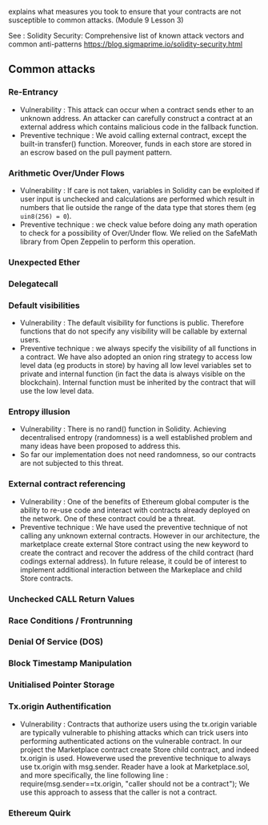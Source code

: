 explains what measures you took to ensure that your contracts are not susceptible to common attacks. (​Module 9 Lesson 3)

See : Solidity Security: Comprehensive list of known attack vectors and common anti-patterns
https://blog.sigmaprime.io/solidity-security.html

## Common attacks
### Re-Entrancy
* Vulnerability : This attack can occur when a contract sends ether to an unknown address. An attacker can carefully construct a contract at an external address which contains malicious code in the fallback function.
* Preventive technique : We avoid calling external contract, except the built-in transfer() function. Moreover, funds in each store are stored in an escrow based on the pull payment pattern.
### Arithmetic Over/Under Flows
* Vulnerability : If care is not taken, variables in Solidity can be exploited if user input is unchecked and calculations are performed which result in numbers that lie outside the range of the data type that stores them (eg `uin8(256) = 0`).
* Preventive technique : we check value before doing any math operation to check for a possibility of Over/Under flow. We relied on the SafeMath library from Open Zeppelin to perform this operation.
### Unexpected Ether
### Delegatecall
### Default visibilities
* Vulnerability : The default visibility for functions is public. Therefore functions that do not specify any visibility will be callable by external users.
* Preventive technique : we always specify the visibility of all functions in a contract. We have also adopted an onion ring strategy to access low level data (eg products in store) by having all low level variables set to private and internal function (in fact the data is always visible on the blockchain). Internal function must be inherited by the contract that will use the low level data.
### Entropy illusion
* Vulnerability : There is no rand() function in Solidity. Achieving decentralised entropy (randomness) is a well established problem and many ideas have been proposed to address this.
* So far our implementation does not need randomness, so our contracts are not subjected to this threat.
### External contract referencing
* Vulnerability : One of the benefits of Ethereum global computer is the ability to re-use code and interact with contracts already deployed on the network. One of these contract could be a threat.
* Preventive technique : We have used the preventive technique of not calling any unknown external contracts. However in our architecture, the marketplace create external Store contract using the new keyword to create the contract and recover the address of the child contract (hard codings external address). In future release, it could be of interest to implement additional interaction between the Markeplace and child Store contracts.

### Unchecked CALL Return Values
### Race Conditions / Frontrunning
### Denial Of Service (DOS)
### Block Timestamp Manipulation

### Unitialised Pointer Storage
### Tx.origin Authentification
* Vulnerability : Contracts that authorize users using the tx.origin variable are typically vulnerable to phishing attacks which can trick users into performing authenticated actions on the vulnerable contract. In our project the Marketplace contract create Store child contract, and indeed tx.origin is used. Howeverwe used the preventive technique to always use tx.origin with msg.sender. Reader have a look at Marketplace.sol, and more specifically, the line following line : require(msg.sender==tx.origin, "caller should not be a contract"); We use this approach to assess that the caller is not a contract.
### Ethereum Quirk
